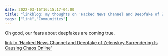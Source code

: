 ```yaml
---
date: 2022-03-16T16:15:17-04:00
title: "linkblog: my thoughts on 'Hacked News Channel and Deepfake of Zelenskyy Surrendering Is Causing Chaos Online'"
tags: ["link","Communities"]
---
```

Oh good, our fears about deepfakes are coming true.
 
[link to 'Hacked News Channel and Deepfake of Zelenskyy Surrendering Is Causing Chaos Online'](https://www.vice.com/en/article/93bmda/hacked-news-channel-and-deepfake-of-zelenskyy-surrendering-is-causing-chaos-online)
